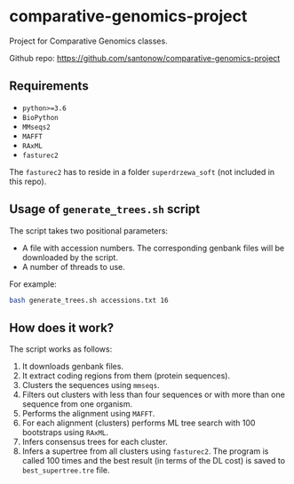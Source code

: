 # comparative-genomics-project
Project for Comparative Genomics classes.

Github repo: https://github.com/santonow/comparative-genomics-project

## Requirements
- `python>=3.6`
- `BioPython`
- `MMseqs2`
- `MAFFT`
- `RAxML`
- `fasturec2`

The `fasturec2` has to reside in a folder `superdrzewa_soft` (not included in this repo).

## Usage of `generate_trees.sh` script

The script takes two positional parameters:
- A file with accession numbers. The corresponding genbank files will be downloaded by the script.
- A number of threads to use.

For example:

```bash
bash generate_trees.sh accessions.txt 16
```

## How does it work?

The script works as follows:
1. It downloads genbank files.
2. It extract coding regions from them (protein sequences).
3. Clusters the sequences using `mmseqs`.
4. Filters out clusters with less than four sequences or with more than one sequence from one organism.
5. Performs the alignment using `MAFFT`.
6. For each alignment (clusters) performs ML tree search with 100 bootstraps using `RAxML`.
7. Infers consensus trees for each cluster.
8. Infers a supertree from all clusters using `fasturec2`. 
   The program is called 100 times and the best result (in terms of the DL cost) is saved to `best_supertree.tre` file.
